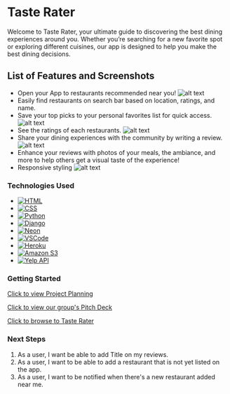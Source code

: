 # Taste Rater

Welcome to Taste Rater, your ultimate guide to discovering the best dining experiences around you. Whether you’re searching for a new favorite spot or exploring different cuisines, our app is designed to help you make the best dining decisions.

## List of Features and Screenshots

* Open your App to restaurants recommended near you!
![alt text](public/images/homepagelaptop.png)
* Easily find restaurants on search bar based on location, ratings, and name.
* Save your top picks to your personal favorites list for quick access.
![alt text](public/images/profilepage.png)
* See the ratings of each restaurants.
![alt text](public/images/detailpage.png)
* Share your dining experiences with the community by writing a review.
![alt text](public/images/addreview.png)
* Enhance your reviews with photos of your meals, the ambiance, and more to help others get a visual taste of the experience!
* Responsive styling
![alt text](public/images/iphone.jpg)
### Technologies Used

* [![HTML][HTML.com]][HTML-url]
* [![CSS][CSS.com]][CSS-url]
* [![Python][Python.com]][Python-url]
* [![Django][Django.com]][Django-url]
* [![Neon][Neon.com]][Neon-url]
* [![VSCode][VSCode.com]][VSCode-url]
* [![Heroku][Heroku.com]][Heroku-url]
* [![Amazon S3][AmazonS3.com]][AmazonS3-url]
* [![Yelp API][YelpAPI.com]][YelpAPI-url]

### Getting Started

[Click to view Project Planning](https://trello.com/b/miGnsDQQ/tasterater)

[Click to view our group's Pitch Deck](https://docs.google.com/presentation/d/1eEphkXro5IZWPftlUpLXv1UpNrm3vOCe-oLGlDmME-c/edit#slide=id.g2e0ec810fb9_3_0)

[Click to browse to Taste Rater](https://tasterater-51d5ecc29cf9.herokuapp.com/)

### Next Steps

1. As a user, I want be able to add Title on my reviews.
2. As a user, I want to be able to add a restaurant that is not yet listed on the app.
3. As a user, I want to be notified when there's a new restaurant added near me.

<!-- MARKDOWN LINKS & IMAGES -->
<!-- https://www.markdownguide.org/basic-syntax/#reference-style-links -->
[HTML.com]: https://img.shields.io/badge/HTML-E34F26?style=for-the-badge&logo=html5&logoColor=white
[HTML-url]: https://developer.mozilla.org/en-US/docs/Web/HTML
[CSS.com]: https://img.shields.io/badge/CSS-1572B6?style=for-the-badge&logo=css3&logoColor=white
[CSS-url]: https://developer.mozilla.org/en-US/docs/Web/CSS
[Python.com]: https://img.shields.io/badge/Python-3776AB?style=for-the-badge&logo=python&logoColor=white
[Python-url]: https://www.python.org/
[Django.com]: https://img.shields.io/badge/Django-092E20?style=for-the-badge&logo=django&logoColor=white
[Django-url]: https://www.djangoproject.com/
[VSCode.com]: https://img.shields.io/badge/VS%20Code-0078d7?style=for-the-badge&logo=visual%20studio%20code&logoColor=white
[VSCode-url]: https://code.visualstudio.com/
[Heroku.com]: https://img.shields.io/badge/Heroku-430098?style=for-the-badge&logo=heroku&logoColor=white
[Heroku-url]: https://www.heroku.com/
[Neon.com]: https://img.shields.io/badge/Neon-0E1128?style=for-the-badge&logo=neon&logoColor=white
[Neon-url]: https://neon.tech/
[AmazonS3.com]: https://img.shields.io/badge/Amazon_S3-569A31?style=for-the-badge&logo=amazon&logoColor=white
[AmazonS3-url]: https://aws.amazon.com/s3/
[YelpAPI.com]: https://img.shields.io/badge/Yelp_API-D32323?style=for-the-badge&logo=yelp&logoColor=white
[YelpAPI-url]: https://www.yelp.com/developers/documentation/v3